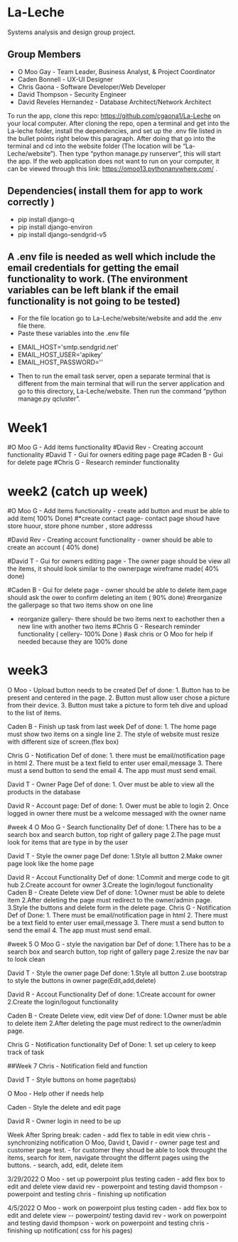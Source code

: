 # La-Leche
Systems analysis and design group project.

## Group Members
* O Moo Gay - Team Leader, Business Analyst, & Project Coordinator
* Caden Bonnell - UX-UI Designer
* Chris Gaona - Software Developer/Web Developer
* David Thompson - Security Engineer
* David Reveles Hernandez - Database Architect/Network Architect

To run the app, clone this repo: https://github.com/cgaona1/La-Leche on your local computer. After cloning the repo, open a terminal and get into the La-leche folder, install the dependencies, and set up the .env file listed in the bullet points right below this paragraph. After doing that go into the terminal and cd into the website folder (The location will be “La-Leche/website”). Then type “python manage.py runserver”, this will start the app. If the web application does not want to run on your computer, it can be viewed through this link: https://omoo13.pythonanywhere.com/ . 

## Dependencies( install them for app to work correctly )
- pip install django-q
- pip install django-environ
- pip install django-sendgrid-v5

## A .env file is needed as well which include the email credentials for getting the email functionality to work. (The environment variables can be left blank if the email functionality is not going to be tested)
* For the file location go to La-Leche/website/website and add the .env file there.
* Paste these variables into the .env file
- EMAIL_HOST='smtp.sendgrid.net'
- EMAIL_HOST_USER='apikey'
- EMAIL_HOST_PASSWORD=''
* Then to run the email task server, open a separate terminal that is different from the main terminal that will run the server application and go to this directory, La-Leche/website. Then run the command “python manage.py qcluster”.

# Week1
#O Moo G - Add items functionality
#David Rev - Creating account functionality
#David T - Gui for owners editing page page
#Caden B - Gui for delete page
#Chris G - Research reminder functionality

# week2 (catch up week)
#O Moo G - Add items functionality - create add button and must be able to add item( 100% Done)
#*create contact page- contact page shoud have store huour, store phone number , store addresss

#David Rev - Creating account functionality - owner should be able to create an account ( 40% done)

#David T - Gui for owners editing page - The owner page should be view all the items, it should look similar to the ownerpage wireframe made( 40% done)

#Caden B - Gui for delete page - owner should be able to delete item,page should ask the ower to confirm deleting an item ( 90% done)
#reorganize the gallerpage so that two items show on one line

- reorganize gallery- there should be two items next to eachother then a new line with another two items
#Chris G - Research reminder functionality ( cellery- 100% Done )
#ask chris or O Moo for help if needed because they are 100% done

# week3
O Moo - Upload button needs to be created
        Def of done:
        1. Button has to be present and centered in the page.
        2. Button must allow user chose a picture from their device.
        3. Button must take a picture to form teh dive and upload to the list of items.

Caden B - Finish up task from last week
          Def of done:
          1. The home page must show two items on a single line
          2. The style of website must resize with different size of screen.(flex box)

Chris G - Notification
          Def of done:
          1. there must be email/notification page in html
          2. There must be a text field to enter user email,message
          3. There must a send button to send the email
          4. The app must must send email.

David T - Owner Page
          Def of done:
          1. Over must be able to view all the products in the database

David R - Account page:
          Def of done:
          1. Ower must be able to login
          2. Once logged in owner there must be a welcome messaged with the owner name

#week 4
O Moo G - Search functionality
          Def of done:
          1.There has to be a search box and search button, top right of gallery page
          2.The page must look for items that are type in by the user


David T - Style the owner page
          Def done:
          1.Style all button
          2.Make owner page look like the home page

David R - Accout Functionality
          Def of done:
          1.Commit and merge code to git hub
          2.Create account for owner
          3.Create the login/logout functionality
Caden B - Create Delete view
          Def of done:
          1.Owner must be able to delete item
          2.After deleting the page must redirect to the owner/admin page.
          3.Style the buttons and delete form in the delete page.
Chris G - Notification
          Def of Done:
          1. There must be email/notification page in html
          2. There must be a text field to enter user email,message
          3. There must a send button to send the email
          4. The app must must send email.


#week 5
O Moo G - style the navigation bar
          Def of done:
          1.There has to be a search box and search button, top right of gallery page
          2.resize the nav bar to look clean



David T - Style the owner page
          Def done:
          1.Style all button
          2.use bootstrap to style the buttons in owner page(Edit,add,delete)

David R - Accout Functionality
          Def of done:
          1.Create account for owner
          2.Create the login/logout functionality

Caden B - Create Delete view, edit view
          Def of done:
          1.Owner must be able to delete item
          2.After deleting the page must redirect to the owner/admin page.

Chris G - Notification functionality
          Def of Done:
          1. set up celery to keep track of task



##Week 7
Chris - Notification field and function

David T - Style buttons on home page(tabs)

O Moo - Help other if needs help

Caden - Style the delete and edit page

David R - Owner login in need to be up


Week After Spring break:
        caden - add flex to table in edit view
        chris - synchronizing notification
        O Moo, David t, David r - owner page test and customer page test.
                                - for customer they shoud be able to look throught the items, search for item, navigate throught the differnt pages using the buttons.
                                - search, add, edit, delete item


3/29/2022
O Moo - set up powerpoint plus testing
caden - add flex box to edit and delete view
david rev - powerpoint and testing
david thompson - powerpoint and testing
chris - finishing up notification

4/5/2022
O Moo - work on powerpoint plus testing
caden - add flex box to edit and delete view -- powerpoint/ testing
david rev - work on powerpoint and testing
david thompson - work on powerpoint and testing
chris - finishing up notification( css for his pages)
